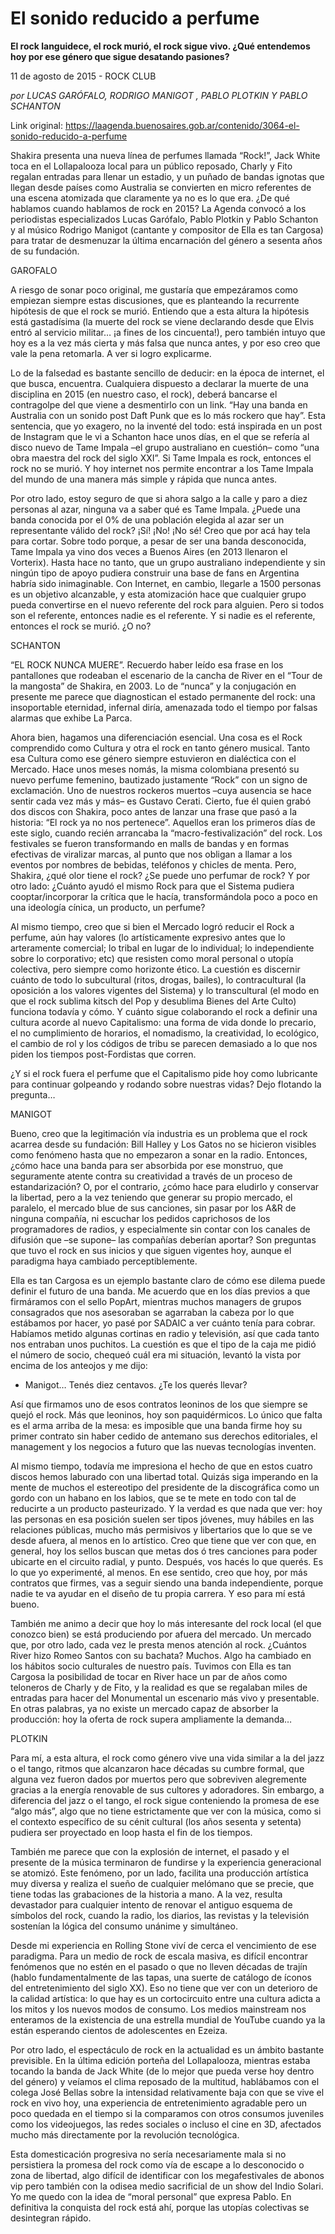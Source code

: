 # El sonido reducido a perfume

**El rock languidece, el rock murió, el rock sigue vivo. ¿Qué entendemos hoy por ese género que sigue desatando pasiones?**

11 de agosto de 2015 - ROCK CLUB

_por LUCAS GARÓFALO, RODRIGO MANIGOT , PABLO PLOTKIN  Y PABLO SCHANTON_

Link original: https://laagenda.buenosaires.gob.ar/contenido/3064-el-sonido-reducido-a-perfume



Shakira presenta una nueva línea de perfumes llamada “Rock!”, Jack White toca en el Lollapalooza local para un público reposado, Charly y Fito regalan entradas para llenar un estadio, y un puñado de bandas ignotas que llegan desde países como Australia se convierten en micro referentes de una escena atomizada que claramente ya no es lo que era. ¿De qué hablamos cuando hablamos de rock en 2015? La Agenda convocó a los periodistas especializados Lucas Garófalo, Pablo Plotkin y Pablo Schanton y al músico Rodrigo Manigot (cantante y compositor de Ella es tan Cargosa) para tratar de desmenuzar la última encarnación del género a sesenta años de su fundación.




GAROFALO




A riesgo de sonar poco original, me gustaría que empezáramos como empiezan siempre estas discusiones, que es planteando la recurrente hipótesis de que el rock se murió. Entiendo que a esta altura la hipótesis está gastadísima (la muerte del rock se viene declarando desde que Elvis entró al servicio militar… ¡a fines de los cincuenta!), pero también intuyo que hoy es a la vez más cierta y más falsa que nunca antes, y por eso creo que vale la pena retomarla. A ver si logro explicarme.




Lo de la falsedad es bastante sencillo de deducir: en la época de internet, el que busca, encuentra. Cualquiera dispuesto a declarar la muerte de una disciplina en 2015 (en nuestro caso, el rock), deberá bancarse el contragolpe del que viene a desmentirlo con un link. “Hay una banda en Australia con un sonido post Daft Punk que es lo más rockero que hay”. Esta sentencia, que yo exagero, no la inventé del todo: está inspirada en un post de Instagram que le vi a Schanton hace unos días, en el que se refería al disco nuevo de Tame Impala –el grupo australiano en cuestión– como “una obra maestra del rock del siglo XXI”. Si Tame Impala es rock, entonces el rock no se murió. Y hoy internet nos permite encontrar a los Tame Impala del mundo de una manera más simple y rápida que nunca antes.




Por otro lado, estoy seguro de que si ahora salgo a la calle y paro a diez personas al azar, ninguna va a saber qué es Tame Impala. ¿Puede una banda conocida por el 0% de una población elegida al azar ser un representante válido del rock? ¡Sí! ¡No! ¡No sé! Creo que por acá hay tela para cortar. Sobre todo porque, a pesar de ser una banda desconocida, Tame Impala ya vino dos veces a Buenos Aires (en 2013 llenaron el Vorterix). Hasta hace no tanto, que un grupo australiano independiente y sin ningún tipo de apoyo pudiera construir una base de fans en Argentina habría sido inimaginable. Con Internet, en cambio, llegarle a 1500 personas es un objetivo alcanzable, y esta atomización hace que cualquier grupo pueda convertirse en el nuevo referente del rock para alguien. Pero si todos son el referente, entonces nadie es el referente. Y si nadie es el referente, entonces el rock se murió. ¿O no?




SCHANTON




“EL ROCK NUNCA MUERE”. Recuerdo haber leído esa frase en los pantallones que rodeaban el escenario de la cancha de River en el “Tour de la mangosta” de Shakira, en 2003. Lo de “nunca” y la conjugación en presente me parece que diagnostican el estado permanente del rock: una insoportable eternidad, infernal diría, amenazada todo el tiempo por falsas alarmas que exhibe La Parca.




Ahora bien, hagamos una diferenciación esencial. Una cosa es el Rock comprendido como Cultura y otra el rock en tanto género musical. Tanto esa Cultura como ese género siempre estuvieron en dialéctica con el Mercado. Hace unos meses nomás, la misma colombiana presentó su nuevo perfume femenino, bautizado justamente “Rock” con un signo de exclamación. Uno de nuestros rockeros muertos –cuya ausencia se hace sentir cada vez más y más– es Gustavo Cerati. Cierto, fue él quien grabó dos discos con Shakira, poco antes de lanzar una frase que pasó a la historia: “El rock ya no nos pertenece”. Aquellos eran los primeros días de este siglo, cuando recién arrancaba la “macro-festivalización” del rock. Los festivales se fueron transformando en malls de bandas y en formas efectivas de viralizar marcas, al punto que nos obligan a llamar a los eventos por nombres de bebidas, teléfonos y chicles de menta. Pero, Shakira, ¿qué olor tiene el rock? ¿Se puede uno perfumar de rock? Y por otro lado: ¿Cuánto ayudó el mismo Rock para que el Sistema pudiera cooptar/incorporar la crítica que le hacía, transformándola poco a poco en una ideología cínica, un producto, un perfume?




Al mismo tiempo, creo que si bien el Mercado logró reducir el Rock a perfume, aún hay valores (lo artísticamente expresivo antes que lo arteramente comercial; lo tribal en lugar de lo individual; lo independiente sobre lo corporativo; etc) que resisten como moral personal o utopía colectiva, pero siempre como horizonte ético. La cuestión es discernir cuánto de todo lo subcultural (ritos, drogas, bailes), lo contracultural (la oposición a los valores vigentes del Sistema) y lo transcultural (el modo en que el rock sublima kitsch del Pop y desublima Bienes del Arte Culto) funciona todavía y cómo. Y cuánto sigue colaborando el rock a definir una cultura acorde al nuevo Capitalismo: una forma de vida donde lo precario, el no cumplimiento de horarios, el nomadismo, la creatividad, lo ecológico, el cambio de rol y los códigos de tribu se parecen demasiado a lo que nos piden los tiempos post-Fordistas que corren.




¿Y si el rock fuera el perfume que el Capitalismo pide hoy como lubricante para continuar golpeando y rodando sobre nuestras vidas? Dejo flotando la pregunta…




MANIGOT




Bueno, creo que la legitimación vía industria es un problema que el rock acarrea desde su fundación: Bill Halley y Los Gatos no se hicieron visibles como fenómeno hasta que no empezaron a sonar en la radio. Entonces, ¿cómo hace una banda para ser absorbida por ese monstruo, que seguramente atente contra su creatividad a través de un proceso de estandarización? O, por el contrario, ¿cómo hace para eludirlo y conservar la libertad, pero a la vez teniendo que generar su propio mercado, el paralelo, el mercado blue de sus canciones, sin pasar por los A&R de ninguna compañía, ni escuchar los pedidos caprichosos de los programadores de radios, y especialmente sin contar con los canales de difusión que –se supone– las compañías deberían aportar? Son preguntas que tuvo el rock en sus inicios y que siguen vigentes hoy, aunque el paradigma haya cambiado perceptiblemente.




Ella es tan Cargosa es un ejemplo bastante claro de cómo ese dilema puede definir el futuro de una banda. Me acuerdo que en los días previos a que firmáramos con el sello PopArt, mientras muchos managers de grupos consagrados que nos asesoraban se agarraban la cabeza por lo que estábamos por hacer, yo pasé por SADAIC a ver cuánto tenía para cobrar. Habíamos metido algunas cortinas en radio y televisión, así que cada tanto nos entraban unos puchitos. La cuestión es que el tipo de la caja me pidió el número de socio, chequeó cuál era mi situación, levantó la vista por encima de los anteojos y me dijo:




- Manigot… Tenés diez centavos. ¿Te los querés llevar?




Así que firmamos uno de esos contratos leoninos de los que siempre se quejó el rock. Más que leoninos, hoy son paquidérmicos. Lo único que falta es el arma arriba de la mesa: es imposible que una banda firme hoy su primer contrato sin haber cedido de antemano sus derechos editoriales, el management y los negocios a futuro que las nuevas tecnologías inventen.




Al mismo tiempo, todavía me impresiona el hecho de que en estos cuatro discos hemos laburado con una libertad total. Quizás siga imperando en la mente de muchos el estereotipo del presidente de la discográfica como un gordo con un habano en los labios, que se te mete en todo con tal de reducirte a un producto pasteurizado. Y la verdad es que nada que ver: hoy las personas en esa posición suelen ser tipos jóvenes, muy hábiles en las relaciones públicas, mucho más permisivos y libertarios que lo que se ve desde afuera, al menos en lo artístico. Creo que tiene que ver con que, en general, hoy los sellos buscan que metas dos ó tres canciones para poder ubicarte en el circuito radial, y punto. Después, vos hacés lo que querés. Es lo que yo experimenté, al menos. En ese sentido, creo que hoy, por más contratos que firmes, vas a seguir siendo una banda independiente, porque nadie te va ayudar en el diseño de tu propia carrera. Y eso para mí está bueno.




También me animo a decir que hoy lo más interesante del rock local (el que conozco bien) se está produciendo por afuera del mercado. Un mercado que, por otro lado, cada vez le presta menos atención al rock. ¿Cuántos River hizo Romeo Santos con su bachata? Muchos. Algo ha cambiado en los hábitos socio culturales de nuestro país. Tuvimos con Ella es tan Cargosa la posibilidad de tocar en River hace un par de años como teloneros de Charly y de Fito, y la realidad es que se regalaban miles de entradas para hacer del Monumental un escenario más vivo y presentable. En otras palabras, ya no existe un mercado capaz de absorber la producción: hoy la oferta de rock supera ampliamente la demanda…




PLOTKIN




Para mí, a esta altura, el rock como género vive una vida similar a la del jazz o el tango, ritmos que alcanzaron hace décadas su cumbre formal, que alguna vez fueron dados por muertos pero que sobreviven alegremente gracias a la energía renovable de sus cultores y adoradores. Sin embargo, a diferencia del jazz o el tango, el rock sigue conteniendo la promesa de ese “algo más”, algo que no tiene estrictamente que ver con la música, como si el contexto específico de su cénit cultural (los años sesenta y setenta) pudiera ser proyectado en loop hasta el fin de los tiempos.




También me parece que con la explosión de internet, el pasado y el presente de la música terminaron de fundirse y la experiencia generacional se atomizó. Este fenómeno, por un lado, facilita una producción artística muy diversa y realiza el sueño de cualquier melómano que se precie, que tiene todas las grabaciones de la historia a mano. A la vez, resulta devastador para cualquier intento de renovar el antiguo esquema de símbolos del rock, cuando la radio, los diarios, las revistas y la televisión sostenían la lógica del consumo unánime y simultáneo.




Desde mi experiencia en Rolling Stone viví de cerca el vencimiento de ese paradigma. Para un medio de rock de escala masiva, es difícil encontrar fenómenos que no estén en el pasado o que no lleven décadas de trajín (hablo fundamentalmente de las tapas, una suerte de catálogo de íconos del entretenimiento del siglo XX). Eso no tiene que ver con un deterioro de la calidad artística: lo que hay es un cortocircuito entre una cultura adicta a los mitos y los nuevos modos de consumo. Los medios mainstream nos enteramos de la existencia de una estrella mundial de YouTube cuando ya la están esperando cientos de adolescentes en Ezeiza.




Por otro lado, el espectáculo de rock en la actualidad es un ámbito bastante previsible. En la última edición porteña del Lollapalooza, mientras estaba tocando la banda de Jack White (de lo mejor que pueda verse hoy dentro del género) y veíamos el clima reposado de la multitud, hablábamos con el colega José Bellas sobre la intensidad relativamente baja con que se vive el rock en vivo hoy, una experiencia de entretenimiento agradable pero un poco quedada en el tiempo si la comparamos con otros consumos juveniles como los videojuegos, las redes sociales o incluso el cine en 3D, afectados mucho más directamente por la revolución tecnológica.




Esta domesticación progresiva no sería necesariamente mala si no persistiera la promesa del rock como vía de escape a lo desconocido o zona de libertad, algo difícil de identificar con los megafestivales de abonos vip pero también con la odisea medio sacrificial de un show del Indio Solari. Yo me quedo con la idea de “moral personal” que expresa Pablo. En definitiva la conquista del rock está ahí, porque las utopías colectivas se desintegran rápido.



